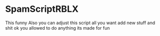# SpamScriptRBLX
This funny
Also you can adjust this script all you want add new stuff and shit ok you allowed to do anything its made for fun
